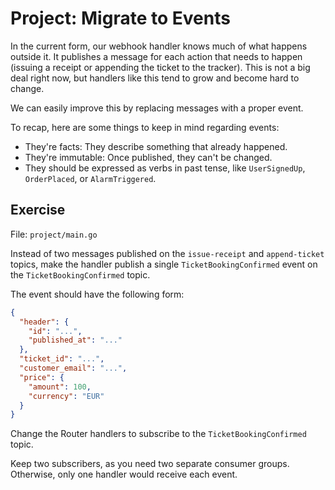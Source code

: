 # Project: Migrate to Events

In the current form, our webhook handler knows much of what happens outside it.
It publishes a message for each action that needs to happen (issuing a receipt or appending the ticket to the tracker).
This is not a big deal right now, but handlers like this tend to grow and become hard to change.

We can easily improve this by replacing messages with a proper event.

To recap, here are some things to keep in mind regarding events:

- They're facts: They describe something that already happened.
- They're immutable: Once published, they can't be changed.
- They should be expressed as verbs in past tense, like `UserSignedUp`, `OrderPlaced`, or `AlarmTriggered`.

## Exercise

File: `project/main.go`

Instead of two messages published on the `issue-receipt` and `append-ticket` topics,
make the handler publish a single `TicketBookingConfirmed` event on the `TicketBookingConfirmed` topic.

The event should have the following form:

```json
{
  "header": {
    "id": "...",
    "published_at": "..."
  },
  "ticket_id": "...",
  "customer_email": "...",
  "price": {
    "amount": 100,
    "currency": "EUR"
  }
}
```

Change the Router handlers to subscribe to the `TicketBookingConfirmed` topic.

Keep two subscribers, as you need two separate consumer groups.
Otherwise, only one handler would receive each event.
